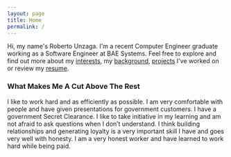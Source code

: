 ```yaml
---
layout: page
title: Home
permalink: /
---
```

Hi, my name's Roberto Unzaga. I'm a recent Computer Engineer graduate working as a Software Engineer at BAE Systems. Feel free to explore and find out more about my [interests](/interests/), my [background](/experience/), [projects](/projects/) I've worked on or review my [resume](/resources/FutureResume2.pdf).
### What Makes Me A Cut Above The Rest

I like to work hard and as efficiently as possible. I am very comfortable with people and have given presentations for government customers. I have a government Secret Clearance. I like to take initiative in my learning and am not afraid to ask questions when I don’t understand. I think building relationships and generating loyalty is a very important skill I have and goes very well with honesty. I am a very honest worker and have learned to work hard while being paid.

   
